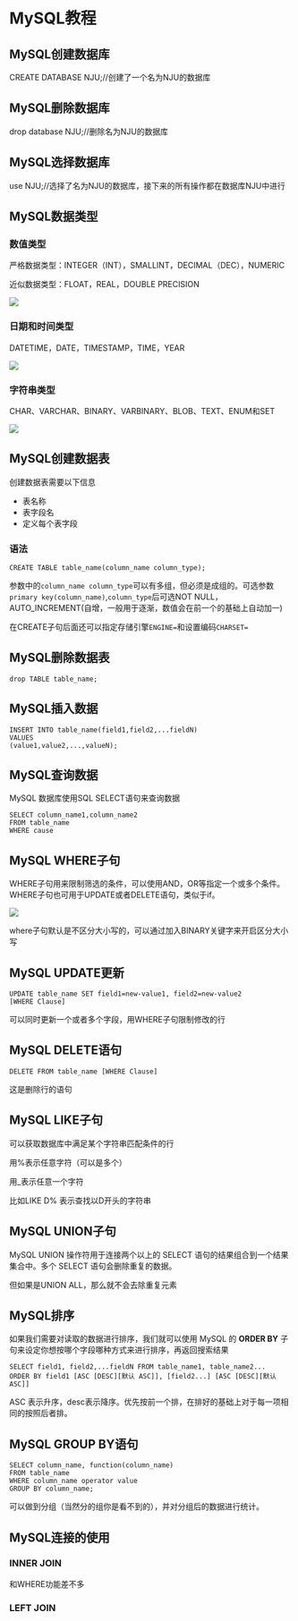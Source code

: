 # MySQL教程

## MySQL创建数据库

CREATE DATABASE NJU;//创建了一个名为NJU的数据库

## MySQL删除数据库

drop database NJU;//删除名为NJU的数据库

## MySQL选择数据库

use NJU;//选择了名为NJU的数据库，接下来的所有操作都在数据库NJU中进行

## MySQL数据类型

### 数值类型

严格数据类型：INTEGER（INT），SMALLINT，DECIMAL（DEC），NUMERIC

近似数据类型：FLOAT，REAL，DOUBLE PRECISION

![](asset\数据类型.png)

### 日期和时间类型

DATETIME，DATE，TIMESTAMP，TIME，YEAR

![](asset\日期和时间类型.png)

### 字符串类型

CHAR、VARCHAR、BINARY、VARBINARY、BLOB、TEXT、ENUM和SET

![](asset\字符串类型.png)

## MySQL创建数据表

创建数据表需要以下信息

- 表名称
- 表字段名
- 定义每个表字段

### 语法

`CREATE TABLE table_name(column_name column_type);`

参数中的`column_name column_type`可以有多组，但必须是成组的。可选参数`primary key(column_name)`,`column_type`后可选NOT NULL，AUTO_INCREMENT(自增，一般用于逐渐，数值会在前一个的基础上自动加一)

在CREATE子句后面还可以指定存储引擎`ENGINE=`和设置编码`CHARSET=`



## MySQL删除数据表

`drop TABLE table_name;`

## MySQL插入数据

```MySQL
INSERT INTO table_name(field1,field2,...fieldN)
VALUES
(value1,value2,...,valueN);
```

## MySQL查询数据

MySQL 数据库使用SQL SELECT语句来查询数据

```MySQL
SELECT column_name1,column_name2
FROM table_name
WHERE cause
```

## MySQL WHERE子句

WHERE子句用来限制筛选的条件，可以使用AND，OR等指定一个或多个条件。WHERE子句也可用于UPDATE或者DELETE语句，类似于if。

![](asset\WHERE操作符.png)



where子句默认是不区分大小写的，可以通过加入BINARY关键字来开启区分大小写

## MySQL UPDATE更新

```MySQL
UPDATE table_name SET field1=new-value1, field2=new-value2
[WHERE Clause]
```

可以同时更新一个或者多个字段，用WHERE子句限制修改的行

## MySQL DELETE语句

```MySQL
DELETE FROM table_name [WHERE Clause]
```

这是删除行的语句

## MySQL LIKE子句

可以获取数据库中满足某个字符串匹配条件的行

用%表示任意字符（可以是多个）

用_表示任意一个字符

比如LIKE D% 表示查找以D开头的字符串

## MySQL UNION子句

MySQL UNION 操作符用于连接两个以上的 SELECT 语句的结果组合到一个结果集合中。多个 SELECT 语句会删除重复的数据。

但如果是UNION ALL，那么就不会去除重复元素

## MySQL排序

如果我们需要对读取的数据进行排序，我们就可以使用 MySQL 的 **ORDER BY** 子句来设定你想按哪个字段哪种方式来进行排序，再返回搜索结果

```MySQL
SELECT field1, field2,...fieldN FROM table_name1, table_name2...
ORDER BY field1 [ASC [DESC][默认 ASC]], [field2...] [ASC [DESC][默认 ASC]]
```

ASC 表示升序，desc表示降序。优先按前一个排，在排好的基础上对于每一项相同的按照后者排。

## MySQL GROUP BY语句

```MySQL
SELECT column_name, function(column_name)
FROM table_name
WHERE column_name operator value
GROUP BY column_name;
```

可以做到分组（当然分的组你是看不到的），并对分组后的数据进行统计。

## MySQL连接的使用

### INNER JOIN

和WHERE功能差不多

### LEFT JOIN



